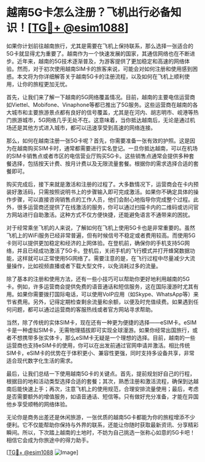 # 越南5G卡怎么注册？飞机出行必备知识！[[TG💪+ @esim1088](https://t.me/s/esim1088)]

如果你计划前往越南旅行，尤其是需要在飞机上保持联系，那么选择一张适合的5G卡就显得尤为重要了。越南作为一个快速发展的国家，其通信网络也在不断进步。近年来，越南的5G技术逐渐普及，为游客提供了更加稳定和高速的网络体验。然而，对于初次使用越南SIM卡的旅客来说，可能会对如何注册和使用感到困惑。本文将为你详细解答关于越南5G卡的注册流程，以及如何在飞机上顺利使用，让你的旅程更加无忧。

首先，让我们来了解一下越南的5G网络覆盖情况。目前，越南的主要电信运营商如Viettel、Mobifone、Vinaphone等都已推出了5G服务。这些运营商在越南的各大城市和主要旅游景点都有良好的信号覆盖，尤其是在河内、胡志明市、岘港等热门旅游城市，5G网络几乎无处不在。这意味着，当你抵达越南后，无论是通过机场还是其他方式进入城市，都可以迅速享受到高速的网络连接。

那么，如何在越南注册一张5G卡呢？首先，你需要准备一张有效的护照。这是因为在越南购买SIM卡时，通常都需要进行实名登记。一旦你抵达越南，可以在机场的SIM卡销售点或者市区的电信营业厅购买5G卡。这些销售点通常会提供多种套餐选择，包括按天计费、按月计费以及无限流量套餐。根据你的需求选择合适的套餐即可。

购买完成后，接下来就是激活和注册的过程了。大多数情况下，运营商会在卡内预装好激活码，只需按照说明书上的步骤输入即可完成激活。如果你不确定具体的操作步骤，可以直接咨询销售点的工作人员，他们会耐心地指导你完成整个过程。此外，很多运营商还提供了在线激活的服务，你可以通过扫描卡内的二维码或访问官方网站进行自助激活。这种方式不仅方便快捷，还能避免语言不通带来的困扰。

对于经常乘坐飞机的人来说，了解如何在飞机上使用5G卡也是非常重要的。虽然飞机上的WiFi服务已经非常普遍，但有时候信号不稳定或者费用较高。而使用5G卡则可以提供更加稳定和经济的上网体验。在登机前，确保你的手机支持5G网络，并且已经成功激活了5G卡。登机后，关闭手机的飞行模式并打开蜂窝数据功能，这样就可以正常使用5G网络了。需要注意的是，在飞行过程中尽量减少大流量操作，比如视频直播或者下载大型文件，以免消耗过多的流量。

除了基本的注册和使用方法，还有一些小技巧可以帮助你更好地利用越南的5G卡。例如，许多运营商会提供免费的语音通话和短信服务，这在国际漫游时尤其有用。如果你需要拨打国际电话，可以使用VoIP应用（如Skype、WhatsApp等）来节省费用。另外，记得定期检查剩余流量和余额，以便及时充值续费。如果遇到任何问题，都可以通过运营商的客服热线或者官方网站寻求帮助。

当然，除了传统的实体SIM卡，现在还有一种更为便捷的选择——eSIM卡。eSIM卡是一种虚拟SIM卡，无需物理插拔即可实现全球漫游。如果你经常出国旅行，或者不想携带多张实体卡，那么eSIM卡无疑是一个理想的选择。目前，越南的一些运营商也支持eSIM卡的使用，你可以在出发前通过官网申请并激活。相比传统SIM卡，eSIM卡的优势在于体积更小、兼容性更强，同时支持多设备共享，非常适合现代数字化生活的需求。

最后，让我们总结一下使用越南5G卡的关键点。首先，提前规划好自己的行程，根据目的地和活动类型选择合适的套餐；其次，熟悉注册和激活流程，确保到达越南后能快速上手；再次，注意飞机上的使用规范，合理安排流量使用；最后，考虑是否需要额外的增值服务，如语音通话、短信等。只有做好充分准备，才能在异国他乡享受顺畅的网络体验。

无论你是商务出差还是休闲旅游，一张优质的越南5G卡都能为你的旅程增添不少便利。它不仅能帮助你保持与外界的联系，还能让你随时获取最新资讯、分享精彩瞬间。所以，下次踏上越南的土地时，不妨为自己挑选一张称心如意的5G卡吧！相信它会成为你旅途中的得力助手。

[[TG💪+ @esim1088](https://t.me/s/esim1088) ![Image](https://i.postimg.cc/4NQfJmqS/Snipaste-2025-05-13-00-14-12.png)]